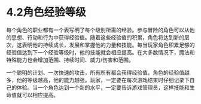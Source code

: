 # 4.2角色经验等级

每个角色的职业都有一个表写明了每个级别所需的经验。参与冒险的角色可以从他的思想、行动和行为中获得经验值。随着这些经验值的积累，角色将达到新的层次，这表明他的持续成长，发展和掌握他的力量和技能。每当玩家角色积累足够的经验值达到下一个经验等级时，他的技能就会相应提高。在大多数情况下，魔法和特殊能力也会增加范围、持续时间、威力/伤害和范围。

一个聪明的计划、一次快速的攻击，所有所有都会获得经验值。角色的经验值越多，他的等级越高，他的能力越强。玩家，一定要在每次游戏结束时仔细记录下自己的体验。当一个角色达到一个新的水平，一定要告诉游戏管理员，这样技能和生命值就可以相应提高。
